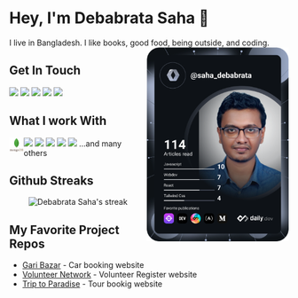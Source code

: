 # Hey, I'm Debabrata Saha 👋 
<div align="left">
I live in Bangladesh. I like books, good food, being outside, and coding.
<a style="z-index: 10" href="https://app.daily.dev/saha_debabrata"><img src="https://github.com/DebabrataSaha-570/DebabrataSaha-570/blob/main/devcard.svg" width="256" align="right" alt="Debabrata Saha's Dev Card"/></a>
 
</div>

## Get In Touch
<a href="mailto:sahadebabrata570@gmail.com"><img src="https://img.shields.io/badge/Gmail-D14836?style=for-the-badge&logo=gmail&logoColor=white"></a> <a href="https://www.linkedin.com/in/debabrata-saha-shuvo/"><img src="https://img.shields.io/badge/LinkedIn-0077B5?style=for-the-badge&logo=linkedin&logoColor=white"></a> <a href="/"><img src="https://img.shields.io/badge/YouTube-FF0000?style=for-the-badge&logo=youtube&logoColor=white"></a> <a href="/"><img src="https://img.shields.io/badge/portfolio-0A0A0A?style=for-the-badge&logo=dev.to&logoColor=white"></a> <a href="https://stackoverflow.com/users/15363400/debabrata-saha?tab=profile"><img src="https://img.shields.io/badge/%20-Questions-black?color=14171A&labelColor=fff&logo=stackoverflow&logoColor=white"></a> 

## What I work With

<img src="https://img.shields.io/badge/JavaScript-F7DF1E?style=for-the-badge&logo=javascript&logoColor=black"> <img src="https://img.shields.io/badge/Node.js-43853D?style=for-the-badge&logo=node.js&logoColor=white"> <img src="https://img.shields.io/badge/HTML5-E34F26?style=for-the-badge&logo=html5&logoColor=white"> <img src="https://img.shields.io/badge/CSS3-1572B6?style=for-the-badge&logo=css3&logoColor=white"> <img src="https://img.shields.io/badge/React-20232A?style=for-the-badge&logo=react&logoColor=61DAFB"> <img align="left" src="https://raw.githubusercontent.com/devicons/devicon/master/icons/mongodb/mongodb-original-wordmark.svg" alt="MongoDB" width="26px" style="max-width:100%;">
...and many others


 ## Github Streaks
<p align="center">
    <img alt="Debabrata Saha's streak" src="https://github-readme-streak-stats.herokuapp.com/?user=DebabrataSaha-570&theme=dark&hide_border=true"/>
</p>


  

## My Favorite Project Repos
* <a href="https://github.com/DebabrataSaha-570/garibazar-client">Gari Bazar</a> - Car booking website
* <a href="https://github.com/DebabrataSaha-570/volunteer-network-client">Volunteer Network</a> - Volunteer Register website
* <a href="https://github.com/DebabrataSaha-570/Trip-to-Paradise-Client">Trip to Paradise</a> - Tour bookig website





